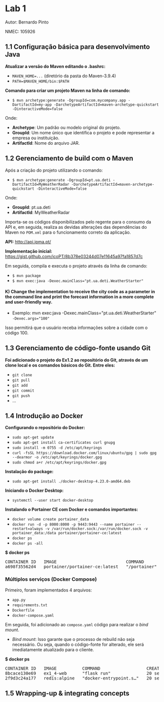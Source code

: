 # Lab 1

Autor: Bernardo Pinto

NMEC: 105926

## 1.1 Configuração básica para desenvolvimento Java

**Atualizar a versão do Maven editando o .bashrc:**

- `MAVEN_HOME=...` (diretório da pasta do Maven-3.9.4)
- `PATH=$MAVEN_HOME/bin:$PATH`

**Comando para criar um projeto Maven na linha de comando:**

- `$ mvn archetype:generate -DgroupId=com.mycompany.app -DartifactId=my-app -DarchetypeArtifactId=maven-archetype-quickstart -DinteractiveMode=false`

Onde:

- **Archetype**: Um padrão ou modelo original do projeto.
- **GroupId**: Um nome único que identifica o projeto e pode representar a empresa ou instituição.
- **ArtifactId**: Nome do arquivo JAR.

## 1.2 Gerenciamento de build com o Maven

Após a criação do projeto utilizando o comando:

- `$ mvn archetype:generate -DgroupId=pt.ua.deti -DartifactId=MyWeatherRadar -DarchetypeArtifactId=maven-archetype-quickstart -DinteractiveMode=false`

Onde:

- **GroupId**: pt.ua.deti
- **ArtifactId**: MyWeatherRadar

Importa-se os códigos disponibilizados pelo regente para o consumo da API e, em seguida, realiza as devidas alterações das dependências do Maven no `POM.xml` para o funcionamento correto da aplicação.

**API:** http://api.ipma.pt/

**Implementação inicial:** https://gist.github.com/icoPT/8b378e03244d07e11645a97fa1857d7c

Em seguida, compila e executa o projeto através da linha de comando:

- `$ mvn package`
- `$ mvn exec:java -Dexec.mainClass="pt.ua.deti.WeatherStarter"`

#### K) Change the implementation to receive the city code as a parameter in the command line and print the forecast information in a more complete and user-friendly way.

- Exemplo: mvn exec:java -Dexec.mainClass="pt.ua.deti.WeatherStarter" `-Dexec.args="100"`

Isso permitirá que o usuário receba informações sobre a cidade com o código 100.

## 1.3 Gerenciamento de código-fonte usando Git

**Foi adicionado o projeto do Ex1.2 ao repositório do Git, através de um clone local e os comandos básicos do Git. Entre eles:**

- `git clone`
- `git pull`
- `git add`
- `git commit`
- `git push`
- ...

## 1.4 Introdução ao Docker

**Configurando o repositório do Docker:**

- `sudo apt-get update`
- `sudo apt-get install ca-certificates curl gnupg`
- `sudo install -m 0755 -d /etc/apt/keyrings`
- `curl -fsSL https://download.docker.com/linux/ubuntu/gpg | sudo gpg --dearmor -o /etc/apt/keyrings/docker.gpg`
- `sudo chmod a+r /etc/apt/keyrings/docker.gpg`

**Instalação do package:**

- `sudo apt-get install ./docker-desktop-4.23.0-amd64.deb`

**Iniciando o Docker Desktop:**

- `systemctl --user start docker-desktop`

**Instalando o Portainer CE com Docker e comandos importantes:**

- `docker volume create portainer_data`
- `docker run -d -p 8000:8000 -p 9443:9443 --name portainer --restart=always -v /var/run/docker.sock:/var/run/docker.sock -v portainer_data:/data portainer/portainer-ce:latest`
- `docker ps`
- `docker ps -all`

**$ docker ps**
<pre>
CONTAINER ID   IMAGE                           COMMAND        CREATED          STATUS          PORTS                                                      NAMES
a698f35562d4   portainer/portainer-ce:latest   "/portainer"   19 minutes ago   Up 19 minutes   0.0.0.0:8000->8000/tcp, 0.0.0.0:9443->9443/tcp, 9000/tcp   portainer
</pre>




### Múltiplos serviços (Docker Compose)

Primeiro, foram implementados 4 arquivos:

- `app.py`
- `requirements.txt`
- `Dockerfile`
- `docker-compose.yaml`

Em seguida, foi adicionado ao `compose.yaml` código para realizar o *bind mount*.

- *Bind mount*: Isso garante que o processo de rebuild não seja necessário. Ou seja, quando o código-fonte for alterado, ele será imediatamente atualizado para o cliente.

**$ docker ps**

<pre>
CONTAINER ID   IMAGE          COMMAND                  CREATED          STATUS          PORTS                    NAMES
8bcace130e69   ex1_4-web      "flask run"              20 seconds ago   Up 18 seconds   0.0.0.0:8000->5000/tcp   ex1_4-web-1
2f9d3c24a177   redis:alpine   "docker-entrypoint.s…"   20 seconds ago   Up 18 seconds   6379/tcp                 ex1_4-redis-1
</pre>



## 1.5 Wrapping-up & integrating concepts



